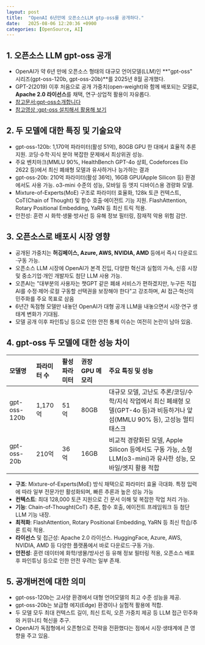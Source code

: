 ```yaml
---
layout: post
title:  "OpenAI 6년만에 오픈소스LLM gtp-oss를 공개하다."
date:   2025-08-06 12:20:36 +0900
categories: [OpenSource, AI]
---
```


## 1. 오픈소스 LLM gpt-oss 공개 
- OpenAI가 약 6년 만에 오픈소스 형태의 대규모 언어모델(LLM)인 **"gpt-oss" 시리즈(gpt-oss-120b, gpt-oss-20b)**를 2025년 8월 공개했다. 
- GPT-2(2019) 이후 처음으로 공개 가중치(open-weight)와 함께 배포되는 모델로, **Apache 2.0 라이선스**를 채택, 연구·상업적 활용이 자유롭다.<br>
- [참고문서:gpt-oss소개합니다](https://openai.com/ko-KR/index/introducing-gpt-oss/)
- [참고영상 :gpt-oss 설치해서 활용해 보기](https://www.youtube.com/watch?v=m13q34Pgi5o)

## 2. 두 모델에 대한 특징 및 기술요약 
- gpt-oss-120b: 1,170억 파라미터(활성 51억), 80GB GPU 한 대에서 효율적 추론 지원. 코딩·수학·지식 분야 복잡한 문제에서 최상위권 성능. 
- 주요 벤치마크(MMLU 90%, HealthBench GPT-4o 상회, Codeforces Elo 2622 등)에서 최신 폐쇄형 모델과 유사하거나 능가하는 결과
- gpt-oss-20b: 210억 파라미터(활성 36억), 16GB GPU(Apple Silicon 등) 환경에서도 사용 가능. o3-mini 수준의 성능, 모바일 등 엣지
디바이스용 경량화 모델.
- Mixture-of-Experts(MoE) 구조로 파라미터 효율화, 128k 토큰 컨텍스트, CoT(Chain of Thought) 및 함수 호출·에이전트 기능 지원. FlashAttention, Rotary Positional Embedding, YaRN 등 최신 트릭 적용.
- 안전성: 훈련 시 화학·생물·방사선 등 유해 정보 필터링, 잠재적 악용 위험 감안.

## 3. 오픈소스로 배포시 시장 영향 
- 공개된 가중치는 **허깅페이스, Azure, AWS, NVIDIA, AMD** 등에서 즉시 다운로드·구동 가능.
- 오픈소스 LLM 시장에 OpenAI가 본격 진입, 다양한 혁신과 실험의 가속, 신흥 시장 및 중소기업·개인 개발자도 첨단 LLM 사용 가능.
- 오픈AI는 "대부분의 사용자는 챗GPT 같은 폐쇄 서비스가 편하겠지만, 누구든 직접 AI를 수정·제어·로컬 구동할 선택권을 보장해야 한다"고
강조하며, AI 접근·혁신의 민주화를 주요 목표로 삼음
- 6년간 독점형 모델만 내놓던 OpenAI가 대형 공개 LLM을 내놓으면서 시장·연구 생태계 변화가 기대됨.
- 모델 공개 이후 파인튜닝 등으로 인한 안전 통제 이슈는 여전히 논란이 남아 있음.

## 4. gpt-oss 두 모델에 대한 성능 차이
>
| 모델명 | 파라미터 수 | 활성 파라미터 | 권장 GPU 메모리 | 주요 특징 및 성능 |
| :-- | :-- | :-- | :-- | :-- |
| gpt-oss-120b | 1,170억 | 51억 | 80GB | 대규모 모델, 고난도 추론/코딩/수학/지식 작업에서 최신 폐쇄형 모델(GPT-4o 등)과 비등하거나 앞섬(MMLU 90% 등), 고성능 멀티태스크 |
| gpt-oss-20b | 210억 | 36억 | 16GB | 비교적 경량화된 모델, Apple Silicon 등에서도 구동 가능, 소형 LLM(o3-mini)과 유사한 성능, 모바일/엣지 활용 적합 |

- **구조**: Mixture-of-Experts(MoE) 방식 채택으로 파라미터 효율 극대화. 특정 입력에 따라 일부 전문가만 활성화되며, 빠른 추론과 높은 성능 가능
- **컨텍스트**: 최대 128,000 토큰 지원으로 긴 문서 이해 및 복잡한 작업 처리 가능.
- **기능**: Chain-of-Thought(CoT) 추론, 함수 호출, 에이전트 프레임워크 등 첨단 LLM 기능 내장.
- **최적화**: FlashAttention, Rotary Positional Embedding, YaRN 등 최신 학습/추론 트릭 적용.
- **라이선스** 및 접근성: Apache 2.0 라이선스. HuggingFace, Azure, AWS, NVIDIA, AMD 등 다양한 플랫폼에서 바로 다운로드·구동 가능.
- **안전성**: 훈련 데이터에 화학/생물/방사선 등 유해 정보 필터링 적용, 오픈소스 배포 후 파인튜닝 등으로 인한 안전 우려는 일부 존재.

## 5. 공개버전에 대한 의미 
- gpt-oss-120b는 고사양 환경에서 대형 언어모델의 최고 수준 성능을 제공. 
- gpt-oss-20b는 보급형 에지(Edge) 환경이나 실험적 활용에 적합.
- 두 모델 모두 최대 컨텍스트 길이, 최신 트릭, 오픈 가중치 제공 등 LLM 접근 민주화와 커뮤니티 혁신을 추구.
- OpenAI가 독점형에서 오픈형으로 전략을 전환했다는 점에서 시장·생태계에 큰 영향을 주고 있음.
